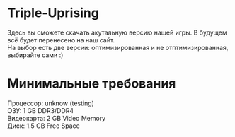 # Triple-Uprising
Здесь вы сможете скачать акутальную версию нашей игры. В будущем всё будет перенесено на наш сайт.  
На выбор есть две версии: оптимизированная и не отптимизированная, выбирайте сами :)

# Минимальные требования
Процессор: unknow (testing)  
ОЗУ: 1 GB DDR3/DDR4  
Видеокарта: 2 GB Video Memory  
Диск: 1.5 GB Free Space  
